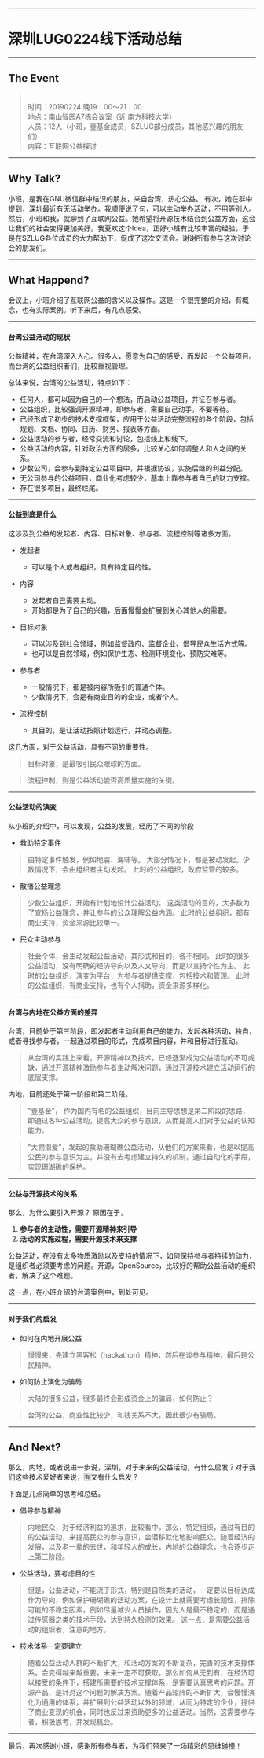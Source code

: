 

---
# 深圳LUG0224线下活动总结


---
## The Event

> <br>时间：20190224 晚19：00～21：00
> <br>地点：南山智园A7栋会议室（近 南方科技大学）
> <br>人员：12人（小班，壹基金成员，SZLUG部分成员，其他感兴趣的朋友们）
> <br>内容：互联网公益探讨
> <br>


---
## Why Talk?

小班，是我在GNU微信群中结识的朋友，来自台湾，热心公益。 有次，她在群中提到，深圳最近有无活动举办。我顺便说了句，可以主动举办活动，不用等别人。然后，小班和我，就聊到了互联网公益。她希望将开源技术结合到公益方面，这会让我们的社会变得更加美好。我夏欢这个Idea，正好小班有比较丰富的经验，于是在SZLUG各位成员的大力帮助下，促成了这次交流会。谢谢所有参与这次讨论会的朋友们。


---
## What Happend?

会议上，小班介绍了互联网公益的含义以及操作。这是一个很完整的介绍，有概念，也有实际案例。听下来后，有几点感受。

---
#### 台湾公益活动的现状


公益精神，在台湾深入人心。很多人，愿意为自己的感受，而发起一个公益项目。而台湾的公益组织者们，比较重视管理。

总体来说，台湾的公益活动，特点如下：

* 任何人，都可以因为自己的一个想法，而启动公益项目，并征召参与者。
* 公益组织，比较强调开源精神，即参与者，需要自己动手，不要等待。
* 已经形成了初步的技术支撑框架，应用于公益活动完整流程的各个阶段，包括规划、文档、协同、日历、财务、报表等方面。
* 公益活动的参与者，经常交流和讨论，包括线上和线下。
* 公益活动的内容，针对政治方面的居多，比较关心如何调整人和人之间的关系。
* 少数公司，会参与到特定公益项目中，并根据协议，实施后继的利益分配。
* 无公司参与的公益项目，商业化考虑较少，基本上靠参与者自己的财力支撑。
* 存在很多项目，最终烂尾。




---
#### 公益到底是什么


这涉及到公益的发起者、内容、目标对象、参与者、流程控制等诸多方面。

* 发起者
    - 可以是个人或者组织，具有特定目的性。

* 内容
    - 发起者自己需要主动。
    - 开始都是为了自己的兴趣，后面慢慢会扩展到关心其他人的需要。

* 目标对象
    - 可以涉及到社会领域，例如监督政府、监督企业、倡导民众生活方式等。
    - 也可以是自然领域，例如保护生态、检测环境变化、预防灾难等。

* 参与者
    - 一般情况下，都是被内容所吸引的普通个体。
    - 少数情况下，会是有商业目的的企业，或者个人。

* 流程控制
    - 其目的，是让活动按照计划运行，并动态调整。



这几方面，对于公益活动，具有不同的重要性。

> 目标对象，是最吸引民众眼球的方面。

> 流程控制，则是公益活动能否高质量实施的关键。



---
#### 公益活动的演变


从小班的介绍中，可以发现，公益的发展，经历了不同的阶段

* 救助特定事件
> 由特定事件触发，例如地震、海啸等。
 大部分情况下，都是被动发起。少数情况下，会由组织者主动发起。
 此时的公益组织，政府监管的较多。

* 散播公益理念
> 少数公益组织，开始有计划地设计公益活动。
这类活动的目的，大多数为了宣扬公益理念，并让参与的公众理解公益内涵。
此时的公益组织，都有商业支持，资金来源比较单一。

* 民众主动参与
> 社会个体，会主动发起公益活动，其形式和目的，各不相同。
此时的很多公益活动，没有明确的经济导向以及人文导向，而是以宣扬个性为主。
此时的公益组织，演变为平台，为参与者提供支撑，包括技术和管理。
此时的公益组织，有商业支持，也有个人捐助，资金来源多样化。



---
#### 台湾与内地在公益方面的差异

台湾，目前处于第三阶段，即发起者主动利用自己的能力，发起各种活动，独自，或者寻找参与者，一起通过项目的形式，完成项目内容，并和目标进行互动。

> 从台湾的实践上来看，开源精神以及技术，已经逐渐成为公益活动的不可或缺，通过开源精神激励参与者主动解决问题，通过开源技术建立活动运行的底层支撑。


内地，目前还处于第一阶段和第二阶段。

> "壹基金"， 作为国内有名的公益组织，目前主导思想是第二阶段的思路，即通过各种公益活动，提高大众的参与意识，从而提高人们对于公益的认知能力。

> "大棚潜爱"，发起的救助珊瑚礁公益活动，从他们的方案来看，也是以提高公民的参与意识为主，并没有去考虑建立持久的机制，通过自动化的手段，实现珊瑚礁的保护。




---
#### 公益与开源技术的关系

那么，为什么要引入开源？ 原因在于， 

1. **参与者的主动性，需要开源精神来引导**
2. **活动的实施过程，需要开源技术来支撑**

公益活动，在没有太多物质激励以及支持的情况下，如何保持参与者持续的动力，是组织者必须要考虑的问题。开源，OpenSource，比较好的帮助公益活动的组织者，解决了这个难题。

这一点，在小班介绍的台湾案例中，到处可见。



---
#### 对于我们的启发

* 如何在内地开展公益

> 慢慢来，先建立黑客松（hackathon）精神，然后在谈参与精神，最后是公民精神。
    
* 如何防止演化为骗局

> 大陆的很多公益，很多最终会形成资金上的骗局，如何防止？

> 台湾的公益，商业性比较少，和钱关系不大，因此很少有骗局。





---
## And Next?

那么，内地，或者说进一步说，深圳，对于未来的公益活动，有什么启发？对于我们这些技术爱好者来说，🈶️又有什么启发？

下面是几点简单的思考和总结。

* 倡导参与精神
> 内地民众，对于经济利益的追求，比较看中。那么，特定组织，通过有目的的公益活动，来提高民众的参与意识，会潜移默化地影响民众。随着经济的发展，以及老一辈的去世，和年轻人的成长，内地的公益理念，也会逐步走上第三阶段。

* 公益活动，要考虑目的性
> 但是，公益活动，不能流于形式，特别是自然类的活动，一定要以目标达成作为导向，例如保护珊瑚礁的活动方案，在设计上就需要考虑长期性，排除可能的不稳定因素，例如尽量减少人员操作，因为人是最不稳定的，而是通过传感器之类的技术手段，达到持久检测的效果。 这一点，是需要公益活动的组织者，注意的地方。

* 技术体系一定要建立
> 随着公益活动人群的不断扩大，和活动方案的不断复杂，完善的技术支撑体系，会变得越来越重要，未来一定不可获取。那么如何从无到有，在经济可以接受的条件下，搭建所需要的技术支撑体系，是需要认真思考的问题。开源产品，是针对这个问题的解决方案。随着产品矩阵的不断扩大，会慢慢演化为通用的体系，并扩展到公益活动以外的领域，从而为特定的企业，提供了商业变现的机会，同时也反过来资助更多的公益活动。当然，这需要参与者，积极思考，并发现机会。


---

最后，再次感谢小班，感谢所有参与者，为我们带来了一场精彩的思维碰撞！





